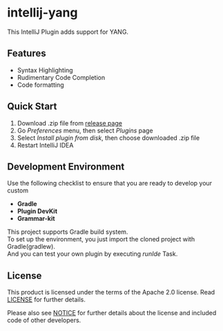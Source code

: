intellij-yang
=============

This IntelliJ Plugin adds support for YANG.

## Features

- Syntax Highlighting
- Rudimentary Code Completion
- Code formatting


## Quick Start

1. Download .zip file from [release page](https://github.com/exjobo/intellij-yang/releases)
2. Go *Preferences* menu, then select *Plugins* page
3. Select *Install plugin from disk*, then choose downloaded .zip file
4. Restart IntelliJ IDEA


## Development Environment
Use the following checklist to ensure that you are ready to develop your custom
- **Gradle**
- **Plugin DevKit**
- **Grammar-kit**

This project supports Gradle build system.  
To set up the environment, you just import the cloned project with Gradle(gradlew).  
And you can test your own plugin by executing *runIde* Task.  


## License
This product is licensed under the terms of the Apache 2.0 license.
Read [LICENSE](LICENSE) for further details.

Please also see [NOTICE](NOTICE) for further details about the license and included code of other developers.
